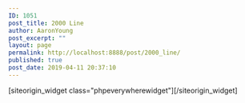 ```yaml
---
ID: 1051
post_title: 2000 Line
author: AaronYoung
post_excerpt: ""
layout: page
permalink: http://localhost:8888/post/2000_line/
published: true
post_date: 2019-04-11 20:37:10
---
```

<div id="pl-1051"  class="panel-layout" ><div id="pg-1051-0"  class="panel-grid panel-no-style"  data-ratio="1"  data-ratio-direction="right" ><div id="pgc-1051-0-0"  class="panel-grid-cell"  data-weight="1" ><div id="panel-1051-0-0-0" class="so-panel widget widget_phpeverywherewidget phpeverywherewidget panel-first-child panel-last-child" data-index="0" data-style="{&quot;background_image_attachment&quot;:false,&quot;background_display&quot;:&quot;tile&quot;,&quot;animation_once&quot;:&quot;&quot;}" >[siteorigin_widget class="phpeverywherewidget"]<input type="hidden" value="{&quot;instance&quot;:{&quot;title&quot;:&quot;&quot;,&quot;content&quot;:&quot;&lt;link rel=\&quot;stylesheet\&quot; href=\&quot;..\/Combo-Select_Supported_Files\/combo.select.css\&quot;&gt;\n&lt;script src=\&quot;..\/Combo-Select_Supported_Files\/jquery.min.js\&quot;&gt;&lt;\/script&gt;\n&lt;script src=\&quot;..\/Combo-Select_Supported_Files\/jquery.combo.select.js\&quot;&gt;&lt;\/script&gt;\n\n&lt;!--\n&lt;link href=\&quot;https:\/\/gitcdn.github.io\/bootstrap-toggle\/2.2.2\/css\/bootstrap-toggle.min.css\&quot; rel=\&quot;stylesheet\&quot;&gt;\n&lt;script src=\&quot;https:\/\/gitcdn.github.io\/bootstrap-toggle\/2.2.2\/js\/bootstrap-toggle.min.js\&quot;&gt;&lt;\/script&gt;\n--&gt;\n\n&lt;?php\n$productId = 1052;\n\n$productvar = wc_get_product($productId);\n\n\nif(isset($_POST[&#039;numberPackageContainer&#039;]) &amp;&amp; isset($_POST[&#039;productDetailsContainer&#039;])) {\n     $numberPackage = $_POST[&#039;numberPackageContainer&#039;];\n     $productDetails = $_POST[&#039;productDetailsContainer&#039;];\n\/\/echo $numberPackage;\n\/\/echo $productDetails;\n\n$attArr[&#039;numberPackage&#039;] = $numberPackage;\n$attArr[&#039;productDetails&#039;] = $productDetails;\n\nglobal $woocommerce;\n$woocommerce-&gt;cart-&gt;add_to_cart($productvar-&gt;get_parent_id(), $numberPackage, $productId, $attArr, $attArr);\n\nunset($_POST);\nheader(\&quot;Location: #\&quot;);\n}\n\n?&gt;\n\n\n&lt;script&gt;\n\/\/submit details and add to the cart.\nfunction addToCartSubmit()\n{\n\nvar productDetails=&#039;&#039;;\n \n\t$(&#039;.pck-product, .selectNumber&#039;).each(function(){\n \n    \tproductDetails=productDetails+ $(this).find(\&quot;option:selected\&quot;).text() +&#039;, &#039;;\n \n\t});\n\n\/\/alert(productDetails);\n\nvar fourTinform = document.getElementById(\&quot;fourTinform\&quot;);\nvar numberPackage = document.getElementById(\&quot;numberPackage\&quot;);\nvar numberPackageContainer = document.getElementById(\&quot;numberPackageContainer\&quot;);\nvar productDetailsContainer = document.getElementById(\&quot;productDetailsContainer\&quot;);\n\n\n \/\/create nodes for sending data\n    var span1=document.createElement(\&quot;span\&quot;);\n    var span2=document.createElement(\&quot;span\&quot;);\n    \/\/\u4e3a\u5143\u7d20\u7684\u5c5e\u6027\u8d4b\u503c\n    span1.setAttribute(\&quot;name\&quot;,\&quot;numberPackage\&quot;);\n    span1.setAttribute(\&quot;value\&quot;,numberPackage.value);\n\n    span2.setAttribute(\&quot;name\&quot;,\&quot;productDetails\&quot;);\n    span2.setAttribute(\&quot;value\&quot;,productDetails);\n\n    fourTinform.appendChild(span1);\n    fourTinform.appendChild(span2);\n\nnumberPackageContainer.value=numberPackage.value;\nproductDetailsContainer.value=productDetails;\n\nfourTinform.submit();\n\n\/\/var currentURL = window.location;  \n\/\/window.location = currentURL;\n}\n\n\nvar idNumber = 0;\n\n\nfunction getMilkSelect()\n{\nidNumber = idNumber + 1; \n\nvar milkSelect = &#039;&lt;select id = \&quot;productSelect&#039;+idNumber+&#039;\&quot;class=\&quot;pck-product\&quot; tabindex=\&quot;-1\&quot;  onchange=\&quot;setNumberSelect(&#039;+idNumber+&#039;)\&quot;&gt;&lt;option value=\&quot;none\&quot;&gt;\u76f4\u63a5\u8f93\u5165\u6216\u5173\u952e\u5b57\u67e5\u8be2&lt;\/option&gt;&lt;option value=\&quot;A1\&quot; data-max-qty=\&quot;4\&quot; data-product-price=\&quot;8300\&quot;&gt;[A1] \u82f1\u56fd\u7231\u4ed6\u7f8e1\u6bb5\u5976\u7c89800\u514b Aptamil 1 First Infant Milk From Birth&lt;\/option&gt;&lt;option value=\&quot;A2\&quot; data-max-qty=\&quot;4\&quot; data-product-price=\&quot;8300\&quot;&gt;[A2] \u82f1\u56fd\u7231\u4ed6\u7f8e2\u6bb5\u5976\u7c89800\u514b Aptamil 2 Follow On Milk From 6-12 Months&lt;\/option&gt;&lt;option value=\&quot;A3\&quot; data-max-qty=\&quot;4\&quot; data-product-price=\&quot;8300\&quot;&gt;[A3] \u82f1\u56fd\u7231\u4ed6\u7f8e3\u6bb5\u5976\u7c89800\u514b Aptamil 3 Growing Up Milk 1-2 Years&lt;\/option&gt;&lt;option value=\&quot;A4\&quot; data-max-qty=\&quot;4\&quot; data-product-price=\&quot;8300\&quot;&gt;[A4] \u82f1\u56fd\u7231\u4ed6\u7f8e4\u6bb5\u5976\u7c89800\u514b Aptamil 4 Growing Up Milk 2-3 Years&lt;\/option&gt;&lt;option value=\&quot;AA\&quot; data-max-qty=\&quot;4\&quot; data-product-price=\&quot;8300\&quot;&gt;[AA] \u82f1\u56fd\u7231\u4ed6\u7f8e\u9632\u5455\u5410\u914d\u65b9\u5976\u7c89800\u514b Aptamil Anti-Reflux Milk Powder&lt;\/option&gt;&lt;option value=\&quot;AC\&quot; data-max-qty=\&quot;4\&quot; data-product-price=\&quot;8300\&quot;&gt;[AC] \u82f1\u56fd\u7231\u4ed6\u7f8e\u80a0\u80c3\u8212\u9002\u5976\u7c89800\u514b Aptamil Comfort Comfort Milk From Birth&lt;\/option&gt;&lt;option value=\&quot;AH\&quot; data-max-qty=\&quot;4\&quot; data-product-price=\&quot;8300\&quot;&gt;[AH] \u82f1\u56fd\u7231\u4ed6\u7f8e\u5927\u98df\u91cf\u5b9d\u5b9d\u5976\u7c89800\u514b Aptamil Hungry Milk From Birth&lt;\/option&gt;&lt;option value=\&quot;AL\&quot; data-max-qty=\&quot;8\&quot; data-product-price=\&quot;4100\&quot;&gt;[AL] \u82f1\u56fd\u7231\u4ed6\u7f8e\u65e0\u4e73\u7cd6\u914d\u65b9\u5976\u7c89400\u514b Aptamil Lactose Free Milk Powder&lt;\/option&gt;&lt;option value=\&quot;AP1\&quot; data-max-qty=\&quot;4\&quot; data-product-price=\&quot;8300\&quot;&gt;[AP1] \u82f1\u56fd\u7231\u4ed6\u7f8e\u767d\u91d11\u6bb5\u5976\u7c89800\u514b Aptamil Profutura 1 First Infant Milk From Birth&lt;\/option&gt;&lt;option value=\&quot;AP2\&quot; data-max-qty=\&quot;4\&quot; data-product-price=\&quot;8300\&quot;&gt;[AP2] \u82f1\u56fd\u7231\u4ed6\u7f8e\u767d\u91d12\u6bb5\u5976\u7c89800\u514b Aptamil Profutura 2 Follow On Milk Powder&lt;\/option&gt;&lt;option value=\&quot;AP3\&quot; data-max-qty=\&quot;4\&quot; data-product-price=\&quot;8300\&quot;&gt;[AP3] \u82f1\u56fd\u7231\u4ed6\u7f8e\u767d\u91d13\u6bb5\u5976\u7c89800\u514b Aptamil Profutura 3 Growing Up Milk Powder&lt;\/option&gt;&lt;option value=\&quot;APE1\&quot; data-max-qty=\&quot;4\&quot; data-product-price=\&quot;8300\&quot;&gt;[APE1] \u82f1\u56fd\u7231\u4ed6\u7f8e\u6df1\u5ea6\u6c34\u89e31\u6bb5\u5976\u7c89800\u514b Aptamil Pepti 1 Milk From Birth&lt;\/option&gt;&lt;option value=\&quot;APE2\&quot; data-max-qty=\&quot;4\&quot; data-product-price=\&quot;8300\&quot;&gt;[APE2] \u82f1\u56fd\u7231\u4ed6\u7f8e\u6df1\u5ea6\u6c34\u89e32\u6bb5\u5976\u7c89800\u514b Aptamil Pepti 2 Milk From 6 Months&lt;\/option&gt;&lt;option value=\&quot;C1\&quot; data-max-qty=\&quot;4\&quot; data-product-price=\&quot;8300\&quot;&gt;[C1] \u82f1\u56fd\u725b\u680f1\u6bb5\u5976\u7c89800\u514b Cow And Gate 1 First Milk From Birth&lt;\/option&gt;&lt;option value=\&quot;C2\&quot; data-max-qty=\&quot;4\&quot; data-product-price=\&quot;8300\&quot;&gt;[C2] \u82f1\u56fd\u725b\u680f2\u6bb5\u5976\u7c89800\u514b Cow And Gate 2 Follow On Milk From 6-12 Months&lt;\/option&gt;&lt;option value=\&quot;C3\&quot; data-max-qty=\&quot;4\&quot; data-product-price=\&quot;8300\&quot;&gt;[C3] \u82f1\u56fd\u725b\u680f3\u6bb5\u5976\u7c89800\u514b Cow And Gate 3 Growing Up Milk From 1-2 Years&lt;\/option&gt;&lt;option value=\&quot;C4\&quot; data-max-qty=\&quot;4\&quot; data-product-price=\&quot;8300\&quot;&gt;[C4] \u82f1\u56fd\u725b\u680f4\u6bb5\u5976\u7c89800\u514b Cow And Gate 4 Growing Up Milk From 2-3 Years&lt;\/option&gt;&lt;option value=\&quot;CA\&quot; data-max-qty=\&quot;4\&quot; data-product-price=\&quot;8300\&quot;&gt;[CA] \u82f1\u56fd\u725b\u680f\u9632\u5455\u5410\u914d\u65b9\u5976\u7c89800\u514b Cow And Gate Anti-Reflux Milk Powder&lt;\/option&gt;&lt;option value=\&quot;CC\&quot; data-max-qty=\&quot;4\&quot; data-product-price=\&quot;8300\&quot;&gt;[CC] \u82f1\u56fd\u725b\u680f\u80a0\u80c3\u8212\u9002\u5976\u7c89800\u514b Cow And Gate Comfort Milk From Birth to 1 Year&lt;\/option&gt;&lt;option value=\&quot;CH\&quot; data-max-qty=\&quot;4\&quot; data-product-price=\&quot;8300\&quot;&gt;[CH] \u82f1\u56fd\u725b\u680f\u5927\u98df\u91cf\u5b9d\u5b9d\u5976\u7c89800\u514b Cow And Gate Infant Milk for Hungries Baby From Birth&lt;\/option&gt;&lt;option value=\&quot;CN2\&quot; data-max-qty=\&quot;4\&quot; data-product-price=\&quot;8300\&quot;&gt;[CN2] \u82f1\u56fd\u725b\u680f\u65e9\u4ea7\u513f\u914d\u65b9\u5976\u7c89800\u514b Cow And Gate Nutriprem 2 Post Discharge Formula&lt;\/option&gt;&lt;option value=\&quot;H1\&quot; data-max-qty=\&quot;4\&quot; data-product-price=\&quot;8300\&quot;&gt;[H1] \u82f1\u56fd\u559c\u5b9d1\u6bb5\u5976\u7c89800\u514b Hipp 1 First Milk Powder&lt;\/option&gt;&lt;option value=\&quot;H2\&quot; data-max-qty=\&quot;4\&quot; data-product-price=\&quot;8300\&quot;&gt;[H2] \u82f1\u56fd\u559c\u5b9d2\u6bb5\u5976\u7c89800\u514b Hipp 2 Follow On Milk Powder&lt;\/option&gt;&lt;option value=\&quot;H3\&quot; data-max-qty=\&quot;5\&quot; data-product-price=\&quot;5500\&quot;&gt;[H3] \u82f1\u56fd\u559c\u5b9d3\u6bb5\u5976\u7c89600\u514b Hipp 3 Growing Up Milk Powder 1-2 Years&lt;\/option&gt;&lt;option value=\&quot;H4\&quot; data-max-qty=\&quot;5\&quot; data-product-price=\&quot;5500\&quot;&gt;[H4] \u82f1\u56fd\u559c\u5b9d4\u6bb5\u5976\u7c89600\u514b Hipp 4 Growing Up Milk Powder 2+ Years&lt;\/option&gt;&lt;option value=\&quot;KB1\&quot; data-max-qty=\&quot;4\&quot; data-product-price=\&quot;8300\&quot;&gt;[KB1] \u82f1\u56fdKabrita\u4f73\u8d1d\u827e\u7279\u5a74\u513f\u7f8a\u5976\u7c891\u6bb5800\u514b Kabrita 1 Infant Milk 800g&lt;\/option&gt;&lt;option value=\&quot;KB2\&quot; data-max-qty=\&quot;4\&quot; data-product-price=\&quot;8300\&quot;&gt;[KB2] \u82f1\u56fdKabrita\u4f73\u8d1d\u827e\u7279\u5a74\u513f\u7f8a\u5976\u7c892\u6bb5800\u514b Kabrita 2 Follow On Milk 800g&lt;\/option&gt;&lt;option value=\&quot;KB3\&quot; data-max-qty=\&quot;4\&quot; data-product-price=\&quot;8300\&quot;&gt;[KB3] \u82f1\u56fdKabrita\u4f73\u8d1d\u827e\u7279\u5a74\u513f\u7f8a\u5976\u7c893\u6bb5800\u514b Kabrita 3 Toddler Milk 800g&lt;\/option&gt;&lt;option value=\&quot;KD1\&quot; data-max-qty=\&quot;4\&quot; data-product-price=\&quot;8300\&quot;&gt;[KD1] \u82f1\u56fdKendamil\u5eb7\u591a\u871c\u513f\u5a74\u513f\u5976\u7c891\u6bb5900\u514b Kendamil 1 First Infant Milk 900g&lt;\/option&gt;&lt;option value=\&quot;KD2\&quot; data-max-qty=\&quot;4\&quot; data-product-price=\&quot;8300\&quot;&gt;[KD2] \u82f1\u56fdKendamil\u5eb7\u591a\u871c\u513f\u5a74\u513f\u5976\u7c892\u6bb5900\u514b Kendamil 2 Follow On Milk 900g&lt;\/option&gt;&lt;option value=\&quot;KD3\&quot; data-max-qty=\&quot;4\&quot; data-product-price=\&quot;8300\&quot;&gt;[KD3] \u82f1\u56fdKendamil\u5eb7\u591a\u871c\u513f\u5a74\u513f\u5976\u7c893\u6bb5900\u514b Kendamil 3 Toddler Milk 900g&lt;\/option&gt;&lt;option value=\&quot;MV278\&quot; data-max-qty=\&quot;8\&quot; data-product-price=\&quot;4100\&quot;&gt;[MV278] \u82f1\u56fdMarvel\u8131\u8102\u5976\u7c89278\u514b Marvel Dried Skimmed Milk Powder 278g&lt;\/option&gt;&lt;option value=\&quot;MV340\&quot; data-max-qty=\&quot;8\&quot; data-product-price=\&quot;4100\&quot;&gt;[MV340] \u82f1\u56fdMarvel\u8131\u8102\u5976\u7c89340\u514b Marvel Dried Skimmed Milk Powder 340g&lt;\/option&gt;&lt;option value=\&quot;NC1\&quot; data-max-qty=\&quot;4\&quot; data-product-price=\&quot;8300\&quot;&gt;[NC1] \u82f1\u56fdNannyCare1\u6bb5\u7f8a\u5976\u7c89900\u514b NannyCare 1 First infant Milk Powder&lt;\/option&gt;&lt;option value=\&quot;NC2\&quot; data-max-qty=\&quot;4\&quot; data-product-price=\&quot;8300\&quot;&gt;[NC2] \u82f1\u56fdNannyCare2\u6bb5\u7f8a\u5976\u7c89900\u514b NannyCare 2 Follow On Milk Powder&lt;\/option&gt;&lt;option value=\&quot;NC3\&quot; data-max-qty=\&quot;4\&quot; data-product-price=\&quot;8300\&quot;&gt;[NC3] \u82f1\u56fdNannyCare3\u6bb5\u7f8a\u5976\u7c89900\u514b NannyCare 3 Growing Up Milk Powder&lt;\/option&gt;&lt;option value=\&quot;NIDO\&quot; data-max-qty=\&quot;4\&quot; data-product-price=\&quot;8300\&quot;&gt;[NIDO] \u82f1\u56fd\u96c0\u5de2Nido\u5168\u8102\u5976\u7c89900\u514b Nestle Nido Instant Full Cream Milk Powder 900g&lt;\/option&gt;&lt;option value=\&quot;NIDO400\&quot; data-max-qty=\&quot;8\&quot; data-product-price=\&quot;4100\&quot;&gt;[NIDO400] \u82f1\u56fd\u96c0\u5de2Nido\u5168\u8102\u5976\u7c89400\u514b Nestle Nido Instant Full Cream Milk Powder 400g&lt;\/option&gt;&lt;option value=\&quot;PS\&quot; data-max-qty=\&quot;8\&quot; data-product-price=\&quot;4100\&quot;&gt;[PS] \u82f1\u56fd\u96c5\u57f9\u5c0f\u5b89\u7d20400\u514b Abbott PaediaSure Shake 400g&lt;\/option&gt;&lt;option value=\&quot;S1\&quot; data-max-qty=\&quot;4\&quot; data-product-price=\&quot;8300\&quot;&gt;[S1] \u82f1\u56fd\u60e0\u6c0f1\u6bb5\u5976\u7c89800\u514b SMA Pro First Infantmilk From Birth&lt;\/option&gt;&lt;option value=\&quot;S2\&quot; data-max-qty=\&quot;4\&quot; data-product-price=\&quot;8300\&quot;&gt;[S2] \u82f1\u56fd\u60e0\u6c0f2\u6bb5\u5976\u7c89800\u514b SMA Pro Follow-On Milk 2 6+ Months&lt;\/option&gt;&lt;option value=\&quot;S3\&quot; data-max-qty=\&quot;4\&quot; data-product-price=\&quot;8300\&quot;&gt;[S3] \u82f1\u56fd\u60e0\u6c0f3\u6bb5\u5976\u7c89800\u514b SMA Pro Toddler Milk 1-3 Years&lt;\/option&gt;&lt;option value=\&quot;SC\&quot; data-max-qty=\&quot;4\&quot; data-product-price=\&quot;8300\&quot;&gt;[SC] \u82f1\u56fd\u60e0\u6c0f\u8212\u9002\u578b\u5976\u7c89800\u514b SMA Comfort Infant Milk from Birth&lt;\/option&gt;&lt;option value=\&quot;SL1\&quot; data-max-qty=\&quot;4\&quot; data-product-price=\&quot;8300\&quot;&gt;[SL1] \u82f1\u56fd\u96c5\u57f91\u6bb5\u5976\u7c89850\u514b Abbott Similac 1 First Infant MIlk&lt;\/option&gt;&lt;option value=\&quot;SL2\&quot; data-max-qty=\&quot;4\&quot; data-product-price=\&quot;8300\&quot;&gt;[SL2] \u82f1\u56fd\u96c5\u57f92\u6bb5\u5976\u7c89850\u514b Abbott Similac 2 Follow On MIlk&lt;\/option&gt;&lt;option value=\&quot;SL3\&quot; data-max-qty=\&quot;4\&quot; data-product-price=\&quot;8300\&quot;&gt;[SL3] \u82f1\u56fd\u96c5\u57f93\u6bb5\u5976\u7c89850\u514b Abbott Similac 3 Growing Up MIlk&lt;\/option&gt;&lt;option value=\&quot;TS340\&quot; data-max-qty=\&quot;8\&quot; data-product-price=\&quot;4100\&quot;&gt;[TS340] \u82f1\u56fdTesco\u8131\u8102\u5976\u7c89340\u514b Tesco Instant Dried Skimmed Milk 340G&lt;\/option&gt;&lt;\/select&gt;&#039;;\n\n\n\nreturn milkSelect;\n}\n\nfunction setNumberSelect(idNumber){\nvar selectedNumberID = \&quot;selectNumber\&quot; + idNumber;\nvar selectedNumber = document.getElementById(selectedNumberID);\n\nvar productId = \&quot;productSelect\&quot;+idNumber;\nvar productSelectedValue=$(\&quot;#\&quot;+productId).find(\&quot;option:selected\&quot;).val(); \n\nvar maxQty=$(\&quot;#\&quot;+productId).find(\&quot;option:selected\&quot;).attr(&#039;data-max-qty&#039;); \n\nif(productSelectedValue != \&quot;none\&quot;){\n\n var option = document.createElement(\&quot;option\&quot;);\noption.value = &#039;&#039;;\noption.text = &#039;&#039;;\nselectedNumber.append(option);\n\n                    for (var i = 1; i &lt;= Number(maxQty); i++) {\n                        var option = document.createElement(\&quot;option\&quot;);\n                        option.value = i;\n                        option.text = i;\n                        \/\/ option.selected = i == maxQty ? true : false;\n                        selectedNumber.append(option);\n                    }\n\n\n}else{\nselectedNumber.options.length=0; \n}\n\ngetSelect();\n\n}\n\n\nfunction getSelect(){\n    \/\/\u8c03\u7528\u65b9\u5f0f\n    $().setSelect();\n};\n\n$(function() {\n\n   $.fn.setSelect=function(){\n         $(&#039;select&#039;).comboSelect();\n    }\n});\n\n\n&lt;\/script&gt;  \n\n\n\n&lt;form id = \&quot;fourTinform\&quot; name = \&quot;fourTinform ?rand=&lt;?php $someRandomVariable?&gt;\&quot; method=\&quot;post\&quot; action=\&quot;&lt;?php the_permalink(); ?&gt;\&quot; class=\&quot;\&quot; style=\&quot;width: 90%; max-width: 1000px; margin: 0 auto;\&quot;&gt;\n&lt;input type=\&quot;hidden\&quot;  name=\&quot;numberPackageContainer\&quot; id=\&quot;numberPackageContainer\&quot;&gt;\n&lt;input type=\&quot;hidden\&quot;  name=\&quot;productDetailsContainer\&quot; id=\&quot;productDetailsContainer\&quot;&gt;\n&lt;\/form&gt;\n\n\n&lt;div style=\&quot;margin:0 auto; text-align:center;\&quot;&gt;\n\n&lt;table style=\&quot;margin:0 auto; text-align:center; width:100%;\&quot;&gt;\n \n&lt;tr style=\&quot;width:100%;border-bottom-width: 0px; text-align:center;\&quot;&gt;\n    &lt;td colspan =\&quot;2\&quot; style=\&quot;text-align:center;\&quot;&gt;\n&lt;?php echo $productvar-&gt;get_image(); ?&gt;\n\n    &lt;\/td&gt;\n\n    &lt;td  colspan =\&quot;2\&quot; style=\&quot;text-align:center;\&quot;&gt;\n&lt;h2&gt;&lt;?php echo $productvar-&gt;get_title();?&gt;&lt;\/h2&gt;\n    &lt;\/td&gt;\n  &lt;\/tr&gt;\n\n\n&lt;tr style=\&quot;width:100%; text-align:center;\&quot;&gt;\n\n&lt;td style=\&quot;width:20%; text-align:center;\&quot;&gt;\n\u5305\u88f9\u91cd\u91cf (\u5343\u514b):&lt;input id=\&quot;productWeigth\&quot; class=\&quot;productWeigth strictInput\&quot; type=\&quot;number\&quot; min=\&quot;1\&quot; max=\&quot;10\&quot; style=\&quot;height: 40px; width: 100px; margin: 0px 10px; padding-left: 10px; border-radius:3px; border-width: 1px; border-color:rgb(166, 166, 166); border-left-color:rgb(166, 166, 166); border-top-color:rgb(166, 166, 166); \&quot; placeholder=\&quot;\u91cd\u91cf\&quot; onblur=\&quot;checkPriceForWeight()\&quot; &gt; \n\n&lt;\/td&gt;\n&lt;td style=\&quot;width:20%; text-align:center;\&quot;&gt;\n\u5305\u88f9\u4ef7\u503c: \u20ac &lt;input id=\&quot;productLong\&quot; class=\&quot;productLong strictInput\&quot; type=\&quot;number\&quot; min=\&quot;1\&quot; max=\&quot;10000\&quot; style=\&quot;height: 40px; width: 100px; margin: 0px 10px; padding-left: 10px; border-radius:3px; border-width: 1px; border-color:rgb(166, 166, 166); border-left-color:rgb(166, 166, 166); border-top-color:rgb(166, 166, 166); \&quot; placeholder=\&quot;\u4ef7\u503c\&quot;&gt; \n&lt;\/td&gt;\n&lt;td style=\&quot;width:20%; text-align:center;\&quot;&gt;\n\u989d\u5916\u6295\u4fdd: \n&lt;input type=\&quot;checkbox\&quot;&gt;\n\n&lt;!--\n&lt;div class=\&quot;checkbox\&quot;&gt;\n  &lt;label&gt;\n    &lt;input type=\&quot;checkbox\&quot; data-toggle=\&quot;toggle\&quot;&gt;\n    Option one is enabled\n  &lt;\/label&gt;\n&lt;\/div&gt;\n&lt;input type=\&quot;checkbox\&quot; checked data-toggle=\&quot;toggle\&quot; data-onstyle=\&quot;success\&quot; data-offstyle=\&quot;danger\&quot;&gt;\n--&gt;\n&lt;\/td&gt;\n&lt;td style=\&quot;width:40%; text-align:center;\&quot;&gt;\n\u8eab\u4efd\u8bc1\u53f7: &lt;input  id =\&quot;IDInput\&quot; autocomplete=\&quot;off\&quot; type=\&quot;text\&quot; name=\&quot;postNumberFromIndex\&quot; style=\&quot;width: 100px; margin: 0 auto; border: rgb(166, 166, 166) 1px solid; border-radius: 6px; height: 40px; padding: 7px; display: inline-block;\&quot; class=\&quot;text-right form-control\&quot; placeholder=\&quot;\u8eab\u4efd\u8bc1\u53f7\&quot; onblur=\&quot;checkID() \&quot;&gt;\n&lt;\/td&gt;\n&lt;\/tr&gt;\n&lt;\/table&gt;\n\n\n\n&lt;table style=\&quot;margin:0 auto; text-align:center;\&quot;&gt;\n \n&lt;tr&gt;\n    &lt;td  style=\&quot;width:40%;\&quot;&gt;&lt;h4&gt;\u5305\u88f9\u8fd0\u8d39: \u20ac &lt;span id=\&quot;priceElement\&quot;&gt;&lt;del&gt;&lt;?php  echo $productvar-&gt;get_regular_price();?&gt;&lt;\/del&gt; &lt;?php echo $productvar-&gt;get_sale_price(); ?&gt;&lt;\/span&gt;&lt;\/h4&gt;&lt;\/td&gt;\n    &lt;td  style=\&quot;width:30%;\&quot;&gt;\n\u76f8\u540c\u5305\u88f9:\n&lt;input id=\&quot;numberPackage\&quot; class=\&quot;alike-num\&quot; type=\&quot;number\&quot; min=\&quot;1\&quot; style=\&quot;height: 40px; width: 50px; margin: 0px 10px; padding-left: 10px; border-radius:3px; border-width: 1px; border-color:rgb(166, 166, 166); border-left-color:rgb(166, 166, 166); border-top-color:rgb(166, 166, 166); \&quot;&gt; \u4ef6\n\n    &lt;\/td&gt;\n\n    &lt;td  style=\&quot;width:30%;\&quot;&gt;\n\n&lt;button id=\&quot;addToCart\&quot; name = \&quot;addToCart\&quot; style=\&quot;background-color:green;\&quot; onclick=\&quot;addToCartSubmit()\&quot; value=\&quot;Submit\&quot;&gt;\u52a0\u5165\u8d2d\u7269\u8f66&lt;\/button&gt;\n\n    &lt;\/td&gt;\n  &lt;\/tr&gt;\n\n&lt;\/table&gt;\n\n&lt;\/div&gt;\n\n&lt;table id = \&quot;selectionContainer\&quot;&gt;\n        &lt;thead align=\&quot;center\&quot;&gt;&lt;tr  align=\&quot;center\&quot;&gt;&lt;td align=\&quot;center\&quot;  style=\&quot;width:40%;\&quot;&gt;\u7269\u54c1&lt;\/td&gt;&lt;td align=\&quot;center\&quot;  style=\&quot;width:30%;\&quot;&gt;\u6570\u91cf&lt;\/td&gt;&lt;td align=\&quot;center\&quot;  style=\&quot;width:30%;\&quot;&gt;\u6dfb\u52a0\/\u5220\u9664&lt;\/td&gt;&lt;\/tr&gt;&lt;\/thead&gt;\n        &lt;tbody id=\&quot;info\&quot;&gt;\n        &lt;div class=\&quot;milkSelect\&quot;&gt;\n&lt;tr align=\&quot;center\&quot; valign=\&quot;middle\&quot; style=\&quot;border-bottom-style:none;\&quot;&gt;\n&lt;td  id =\&quot;initialSelectiontd\&quot; align=\&quot;center\&quot;&gt;\n\n&lt;\/td&gt;\n\n&lt;td  align=\&quot;center\&quot; valign=\&quot;middle\&quot;&gt;\n&lt;select id=\&quot;selectNumber1\&quot; class=\&quot;selectNumber\&quot; size=\&quot;1\&quot; style=\&quot;width:100px;\&quot; tabindex=\&quot;-1\&quot;&gt;&lt;\/select&gt;\n\n&lt;\/td&gt;\n\n&lt;td  align=\&quot;center\&quot; valign=\&quot;top\&quot;&gt;\n&lt;button id=\&quot;add\&quot; onclick=\&quot;addTag()\&quot; style=\&quot;margin-bottom: 15px; margin-top: 0px;\&quot; &gt;\u6dfb\u52a0\u8bb0\u5f55&lt;\/button&gt;\n&lt;\/td&gt;\n\n&lt;\/tr&gt;         \n        &lt;\/tbody&gt;\n    &lt;\/table&gt;\n    \n\n\n&lt;script&gt;\n\n\/\/set the first selection\nvar initalSelection = document.getElementById(\&quot;initialSelectiontd\&quot;);\ninitalSelection.innerHTML= getMilkSelect();\n\n\nfunction countRow(){\nvar tab = document.getElementById(\&quot;selectionContainer\&quot;) ;\nvar rows = tab.rows.length ;\nreturn rows;\n}\n\nfunction checkPriceForWeight(){\n\nvar productWeigth = document.getElementById(\&quot;productWeigth\&quot;).value;\nvar priceElement = document.getElementById(\&quot;priceElement\&quot;);\n\n\/\/1kg-28\u6b27\uff0c2kg -33\u6b27\uff0c3kg -38\u6b27,4kg -44\u6b27\uff0c 5kg-50\u6b27\uff0c\u7eed\u91cd+10\u6b27\uff0c\u4e0a\u965010kg\n\nif(productWeigth&lt;= 1){\npriceElement.innerText= \&quot;28\&quot;;\n}else if(productWeigth&gt;1 &amp;&amp; productWeigth&lt;= 2){\npriceElement.innerText= \&quot;33\&quot;;\n}else if(productWeigth&gt;2 &amp;&amp; productWeigth&lt;= 3){\npriceElement.innerText= \&quot;38\&quot;;\n}else if(productWeigth&gt;3 &amp;&amp; productWeigth&lt;= 4){\npriceElement.innerText= \&quot;44\&quot;;\n}else if(productWeigth&gt;4 &amp;&amp; productWeigth&lt;= 5){\npriceElement.innerText= \&quot;50\&quot;;\n}else if(productWeigth&gt;5 &amp;&amp; productWeigth&lt;= 6){\npriceElement.innerText= \&quot;60\&quot;;\n}else if(productWeigth&gt;6 &amp;&amp; productWeigth&lt;= 7){\npriceElement.innerText= \&quot;70\&quot;;\n}else if(productWeigth&gt;7 &amp;&amp; productWeigth&lt;= 8){\npriceElement.innerText= \&quot;80\&quot;;\n}else if(productWeigth&gt;8 &amp;&amp; productWeigth&lt;= 9){\npriceElement.innerText= \&quot;90\&quot;;\n}else if(productWeigth&gt;9 &amp;&amp; productWeigth&lt;= 10){\npriceElement.innerText= \&quot;100\&quot;;\n}else{\npriceElement.innerText= \&quot;\u4e0d\u652f\u6301\&quot;;\n}\n\n}\n\n\n\nfunction addTag(){\n\nif(countRow() &lt; 6){\n    \/\/\u83b7\u53d6\u503c selectItems\n   var milkSelect = getMilkSelect();\n\n    \/\/\u83b7\u53d6\u503c selectNumber\n    var selectNumber = \&quot;\&quot; ;  \n    selectNumber+=\&quot;&lt;select id=&#039;selectNumber\&quot;+idNumber+\&quot;&#039; class=&#039;selectNumber&#039; \&quot; \n        +\&quot;size=&#039;1&#039; style=&#039;width:100px;&#039; &gt;\&quot;;  \n\/\/    selectNumber+=\&quot;&lt;option value=&#039;0&#039;&gt;\&quot;+&#039;&#039;;      \n\/\/    selectNumber+=\&quot;&lt;option value=&#039;1&#039;&gt;\&quot;+&#039;1&#039;;  \n\/\/    selectNumber+=\&quot;&lt;option value=&#039;1&#039;&gt;\&quot;+&#039;2&#039;;  \n\/\/    selectNumber+=\&quot;&lt;option value=&#039;1&#039;&gt;\&quot;+&#039;3&#039;;  \n\/\/    selectNumber+=\&quot;&lt;option value=&#039;1&#039;&gt;\&quot;+&#039;4&#039;;  \n    selectNumber+=\&quot;&lt;\/select&gt;\&quot;;  \n\n    \/\/\u521b\u5efa\u5143\u7d20\n    var tr=document.createElement(\&quot;tr\&quot;);\n    var td1=document.createElement(\&quot;td\&quot;);\n    var td2=document.createElement(\&quot;td\&quot;);\n    var td3=document.createElement(\&quot;td\&quot;);\n    var a=document.createElement(\&quot;a\&quot;);\n    \/\/\u4e3a\u5143\u7d20\u7684\u5c5e\u6027\u8d4b\u503c\n    tr.setAttribute(\&quot;style\&quot;,\&quot;border-bottom: 0px;\&quot;);\n    td1.innerHTML=milkSelect;\n    td1.setAttribute(\&quot;align\&quot;,\&quot;center\&quot;);\n    td1.setAttribute(\&quot;valign\&quot;,\&quot;center\&quot;);\n    td2.innerHTML=selectNumber;\n    td2.setAttribute(\&quot;align\&quot;,\&quot;center\&quot;);\n    td2.setAttribute(\&quot;valign\&quot;,\&quot;center\&quot;);\n    td3.setAttribute(\&quot;align\&quot;,\&quot;center\&quot;);\n    td3.setAttribute(\&quot;valign\&quot;,\&quot;center\&quot;);\n    a.innerHTML=\&quot;\u5220\u9664\&quot;;\n    a.setAttribute(\&quot;onclick\&quot;,\&quot;delRow(this)\&quot;);\n    \/\/\u6dfb\u52a0\u5230\u9875\u9762\u4e2d\n    var info = document.getElementById(\&quot;info\&quot;);\n    info.appendChild(tr);\n    tr.appendChild(td1);\n    tr.appendChild(td2);\n    tr.appendChild(td3);\n    td3.appendChild(a);\n\n\/\/add selection\ngetSelect();\n}\n\n}\n\/\/\u5220\u9664\u65b9\u6cd5\nfunction delRow(o){\n    \/\/\u83b7\u53d6\u7236\u5143\u7d20\n    var info = document.getElementById(\&quot;info\&quot;);\n    \/\/\u6839\u636e\u8282\u70b9\u83b7\u53d6\u5f53\u524d\u884c\n    var rowIndex = o.parentNode.parentNode.rowIndex;\n    \/\/\u5220\u9664\u4e00\u884c\n    info.deleteRow(rowIndex-1);\n}\n\n&lt;\/script&gt;\n\n&lt;script&gt;\n$(function() {\n\/\/    $(&#039;select&#039;).comboSelect();\n});\n\n\n$(window).load(function(){\n$(&#039;select&#039;).comboSelect();\n\n\n\/\/$(\&quot;.combo-select\&quot;).css(\&quot;margin\&quot;,\&quot;auto\&quot;);\n});\n\n\n\/\/Check ID Card\n        function IdentityCodeValid(code) { \n            var city={11:\&quot;\u5317\u4eac\&quot;,12:\&quot;\u5929\u6d25\&quot;,13:\&quot;\u6cb3\u5317\&quot;,14:\&quot;\u5c71\u897f\&quot;,15:\&quot;\u5185\u8499\u53e4\&quot;,21:\&quot;\u8fbd\u5b81\&quot;,22:\&quot;\u5409\u6797\&quot;,23:\&quot;\u9ed1\u9f99\u6c5f \&quot;,31:\&quot;\u4e0a\u6d77\&quot;,32:\&quot;\u6c5f\u82cf\&quot;,33:\&quot;\u6d59\u6c5f\&quot;,34:\&quot;\u5b89\u5fbd\&quot;,35:\&quot;\u798f\u5efa\&quot;,36:\&quot;\u6c5f\u897f\&quot;,37:\&quot;\u5c71\u4e1c\&quot;,41:\&quot;\u6cb3\u5357\&quot;,42:\&quot;\u6e56\u5317 \&quot;,43:\&quot;\u6e56\u5357\&quot;,44:\&quot;\u5e7f\u4e1c\&quot;,45:\&quot;\u5e7f\u897f\&quot;,46:\&quot;\u6d77\u5357\&quot;,50:\&quot;\u91cd\u5e86\&quot;,51:\&quot;\u56db\u5ddd\&quot;,52:\&quot;\u8d35\u5dde\&quot;,53:\&quot;\u4e91\u5357\&quot;,54:\&quot;\u897f\u85cf \&quot;,61:\&quot;\u9655\u897f\&quot;,62:\&quot;\u7518\u8083\&quot;,63:\&quot;\u9752\u6d77\&quot;,64:\&quot;\u5b81\u590f\&quot;,65:\&quot;\u65b0\u7586\&quot;,71:\&quot;\u53f0\u6e7e\&quot;,81:\&quot;\u9999\u6e2f\&quot;,82:\&quot;\u6fb3\u95e8\&quot;,91:\&quot;\u56fd\u5916 \&quot;};\n            var tip = \&quot;\&quot;;\n            var pass= true;\n\n            if(!code || !\/^\\d{6}(18|19|20)?\\d{2}(0[1-9]|1[012])(0[1-9]|[12]\\d|3[01])\\d{3}(\\d|X)$\/i.test(code)){\n                tip = \&quot;\u8eab\u4efd\u8bc1\u53f7\u683c\u5f0f\u9519\u8bef\&quot;;\n                pass = false;\n            }\n\n           else if(!city[code.substr(0,2)]){\n                tip = \&quot;\u5730\u5740\u7f16\u7801\u9519\u8bef\&quot;;\n                pass = false;\n            }\n            else{\n                \/\/18\u4f4d\u8eab\u4efd\u8bc1\u9700\u8981\u9a8c\u8bc1\u6700\u540e\u4e00\u4f4d\u6821\u9a8c\u4f4d\n                if(code.length == 18){\n                    code = code.split(&#039;&#039;);\n                    \/\/\u2211(ai\u00d7Wi)(mod 11)\n                    \/\/\u52a0\u6743\u56e0\u5b50\n                    var factor = [ 7, 9, 10, 5, 8, 4, 2, 1, 6, 3, 7, 9, 10, 5, 8, 4, 2 ];\n                    \/\/\u6821\u9a8c\u4f4d\n                    var parity = [ 1, 0, &#039;X&#039;, 9, 8, 7, 6, 5, 4, 3, 2 ];\n                    var sum = 0;\n                    var ai = 0;\n                    var wi = 0;\n                    for (var i = 0; i &lt; 17; i++)\n                    {\n                        ai = code[i];\n                        wi = factor[i];\n                        sum += ai * wi;\n                    }\n                    var last = parity[sum % 11];\n                    if(parity[sum % 11] != code[17]){\n                        tip = \&quot;\u6821\u9a8c\u4f4d\u9519\u8bef\&quot;;\n                        pass =false;\n                    }\n                }\n            }\n            \/\/if(!pass) alert(tip);\n            return pass;\n        }\n\nfunction checkID(){\n   var IDInput = document.getElementById(\&quot;IDInput\&quot;);\n   if(!IdentityCodeValid(IDInput.value)){\n       alert(\&quot;\u8eab\u4efd\u8bc1\u53f7\u683c\u5f0f\u9519\u8bef\&quot;);\n}\n}\n\n&lt;\/script&gt;&quot;,&quot;eds_animation_class&quot;:&quot;&quot;,&quot;animation&quot;:&quot;&quot;,&quot;anchor&quot;:&quot;&quot;,&quot;anchor-placement&quot;:&quot;&quot;,&quot;easing&quot;:&quot;&quot;,&quot;offset&quot;:&quot;&quot;,&quot;duration&quot;:&quot;&quot;,&quot;delay&quot;:&quot;&quot;,&quot;once&quot;:0,&quot;so_sidebar_emulator_id&quot;:&quot;phpeverywherewidget-105110000&quot;,&quot;option_name&quot;:&quot;widget_phpeverywherewidget&quot;},&quot;args&quot;:{&quot;before_widget&quot;:&quot;&lt;div id=\&quot;panel-1051-0-0-0\&quot; class=\&quot;so-panel widget widget_phpeverywherewidget phpeverywherewidget panel-first-child panel-last-child\&quot; data-index=\&quot;0\&quot; data-style=\&quot;{&amp;quot;background_image_attachment&amp;quot;:false,&amp;quot;background_display&amp;quot;:&amp;quot;tile&amp;quot;,&amp;quot;animation_once&amp;quot;:&amp;quot;&amp;quot;}\&quot; &gt;&quot;,&quot;after_widget&quot;:&quot;&lt;\/div&gt;&quot;,&quot;before_title&quot;:&quot;&lt;h3 class=\&quot;widget-title\&quot;&gt;&quot;,&quot;after_title&quot;:&quot;&lt;\/h3&gt;&quot;,&quot;widget_id&quot;:&quot;widget-0-0-0&quot;}}" />[/siteorigin_widget]</div></div></div></div>